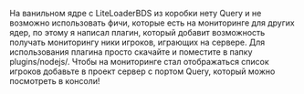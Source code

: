 На ванильном ядре с LiteLoaderBDS из коробки нету Query и не возможно использовать фичи, которые есть на мониторинге для других ядер, по этому я написал плагин, который добавит возможность получать мониторингу ники игроков, играющих на сервере. Для использования плагина просто скачайте и поместите в папку plugins/nodejs/. Чтобы на мониторинге стал отображаться список игроков добавьте в проект сервер с портом Query, который можно посмотреть в консоли!
